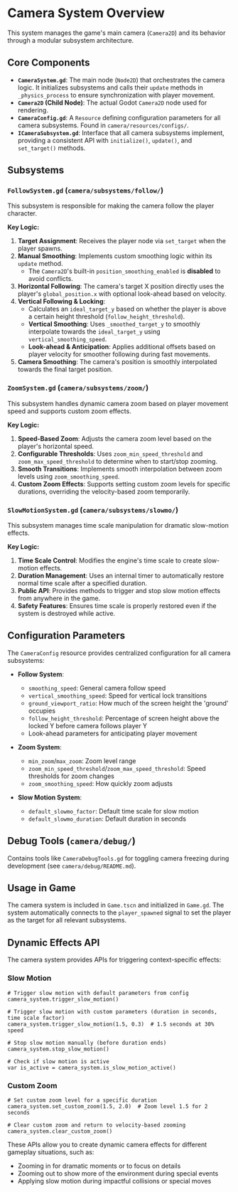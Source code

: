 # Camera System Overview

This system manages the game's main camera (`Camera2D`) and its behavior through a modular subsystem architecture.

## Core Components

-   **`CameraSystem.gd`**: The main node (`Node2D`) that orchestrates the camera logic. It initializes subsystems and calls their `update` methods in `_physics_process` to ensure synchronization with player movement.
-   **`Camera2D` (Child Node)**: The actual Godot `Camera2D` node used for rendering.
-   **`CameraConfig.gd`**: A `Resource` defining configuration parameters for all camera subsystems. Found in `camera/resources/configs/`.
-   **`ICameraSubsystem.gd`**: Interface that all camera subsystems implement, providing a consistent API with `initialize()`, `update()`, and `set_target()` methods.

## Subsystems

### `FollowSystem.gd` (`camera/subsystems/follow/`)

This subsystem is responsible for making the camera follow the player character.

**Key Logic:**

1.  **Target Assignment**: Receives the player node via `set_target` when the player spawns.
2.  **Manual Smoothing**: Implements custom smoothing logic within its `update` method.
	-   The `Camera2D`'s built-in `position_smoothing_enabled` is **disabled** to avoid conflicts.
3.  **Horizontal Following**: The camera's target X position directly uses the player's `global_position.x` with optional look-ahead based on velocity.
4.  **Vertical Following & Locking**:
	-   Calculates an `ideal_target_y` based on whether the player is above a certain height threshold (`follow_height_threshold`).
	-   **Vertical Smoothing**: Uses `_smoothed_target_y` to smoothly interpolate towards the `ideal_target_y` using `vertical_smoothing_speed`.
	-   **Look-ahead & Anticipation**: Applies additional offsets based on player velocity for smoother following during fast movements.
5.  **Camera Smoothing**: The camera's position is smoothly interpolated towards the final target position.

### `ZoomSystem.gd` (`camera/subsystems/zoom/`)

This subsystem handles dynamic camera zoom based on player movement speed and supports custom zoom effects.

**Key Logic:**

1. **Speed-Based Zoom**: Adjusts the camera zoom level based on the player's horizontal speed.
2. **Configurable Thresholds**: Uses `zoom_min_speed_threshold` and `zoom_max_speed_threshold` to determine when to start/stop zooming.
3. **Smooth Transitions**: Implements smooth interpolation between zoom levels using `zoom_smoothing_speed`.
4. **Custom Zoom Effects**: Supports setting custom zoom levels for specific durations, overriding the velocity-based zoom temporarily.

### `SlowMotionSystem.gd` (`camera/subsystems/slowmo/`)

This subsystem manages time scale manipulation for dramatic slow-motion effects.

**Key Logic:**

1. **Time Scale Control**: Modifies the engine's time scale to create slow-motion effects.
2. **Duration Management**: Uses an internal timer to automatically restore normal time scale after a specified duration.
3. **Public API**: Provides methods to trigger and stop slow motion effects from anywhere in the game.
4. **Safety Features**: Ensures time scale is properly restored even if the system is destroyed while active.

## Configuration Parameters

The `CameraConfig` resource provides centralized configuration for all camera subsystems:

- **Follow System**:
  - `smoothing_speed`: General camera follow speed
  - `vertical_smoothing_speed`: Speed for vertical lock transitions
  - `ground_viewport_ratio`: How much of the screen height the 'ground' occupies
  - `follow_height_threshold`: Percentage of screen height above the locked Y before camera follows player Y
  - Look-ahead parameters for anticipating player movement

- **Zoom System**:
  - `min_zoom`/`max_zoom`: Zoom level range
  - `zoom_min_speed_threshold`/`zoom_max_speed_threshold`: Speed thresholds for zoom changes
  - `zoom_smoothing_speed`: How quickly zoom adjusts

- **Slow Motion System**:
  - `default_slowmo_factor`: Default time scale for slow motion
  - `default_slowmo_duration`: Default duration in seconds

## Debug Tools (`camera/debug/`)

Contains tools like `CameraDebugTools.gd` for toggling camera freezing during development (see `camera/debug/README.md`).

## Usage in Game

The camera system is included in `Game.tscn` and initialized in `Game.gd`. The system automatically connects to the `player_spawned` signal to set the player as the target for all relevant subsystems.

## Dynamic Effects API

The camera system provides APIs for triggering context-specific effects:

### Slow Motion

```gdscript
# Trigger slow motion with default parameters from config
camera_system.trigger_slow_motion()

# Trigger slow motion with custom parameters (duration in seconds, time scale factor)
camera_system.trigger_slow_motion(1.5, 0.3)  # 1.5 seconds at 30% speed

# Stop slow motion manually (before duration ends)
camera_system.stop_slow_motion()

# Check if slow motion is active
var is_active = camera_system.is_slow_motion_active()
```

### Custom Zoom

```gdscript
# Set custom zoom level for a specific duration
camera_system.set_custom_zoom(1.5, 2.0)  # Zoom level 1.5 for 2 seconds

# Clear custom zoom and return to velocity-based zooming
camera_system.clear_custom_zoom()
```

These APIs allow you to create dynamic camera effects for different gameplay situations, such as:
- Zooming in for dramatic moments or to focus on details
- Zooming out to show more of the environment during special events
- Applying slow motion during impactful collisions or special moves
